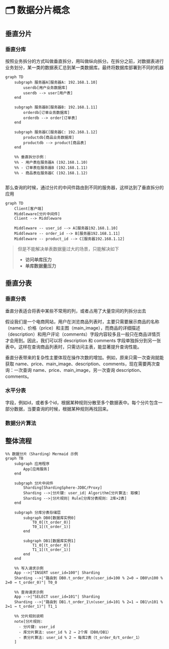 # 🗂️ 数据分片概念

## 垂直分片
### 垂直分库
按照业务拆分的方式叫做垂直拆分，用叫做纵向拆分。在拆分之前，对数据表进行业务划分，某一类的数据表汇总到某一类数据库。最终将数据库部署到不同的机器
```mermaid
graph TD
    subgraph 服务器A[服务器A: 192.168.1.10]
        userdb[用户业务数据库]
        userdb --> user[用户表]
    end

    subgraph 服务器B[服务器B: 192.168.1.11]
        orderdb[订单业务数据库]
        orderdb --> order[订单表]
    end

    subgraph 服务器C[服务器C: 192.168.1.12]
        productdb[商品业务数据库]
        productdb --> product[商品表]
    end

    %% 垂直拆分示例：
    %% - 用户表在服务器A (192.168.1.10)
    %% - 订单表在服务器B (192.168.1.11)
    %% - 商品表在服务器C (192.168.1.12)
    
```
那么查询的时候，通过分片的中间件路由到不同的服务器，这样达到了垂直拆分的应用

```mermaid
graph TD
    Client[客户端]
    Middleware[分片中间件]
    Client --> Middleware

    Middleware -- user_id --> A[服务器192.168.1.10]
    Middleware -- order_id --> B[服务器192.168.1.11]
    Middleware -- product_id --> C[服务器192.168.1.12]
```
> 但是不能解决单表数据量过大的场景，只能解决如下
>
> - **访问单库压力**
> - **单库数据量压力**



## 垂直分表

### 垂直分表
垂直分表适合将表中某些不常用的列，或者占用了大量空间的列拆分出去

假设我们是一个电商网站，用户在浏览商品列表时，主要只需要展示商品的名称（name）、价格（price）和主图（main_image），而商品的详细描述（description）和用户评论（comments）字段内容较多且一般只在商品详情页才会用到。因此，我们可以将 description 和 comments 字段单独拆分到另一张表中。这样在查询商品列表时，只需访问主表，能显著提升查询性能。

垂直分表带来的复杂性主要体现在操作次数的增加。例如，原来只需一次查询就能获取 name、price、main_image、description、comments，现在需要两次查询：一次查询 name、price、main_image，另一次查询 description、comments。


### 水平分表
字段，例如id，或者多个id，根据某种规则分散至多个数据表中。每个分片包含一部分数据，当要查询的时候，根据某种规则再找回来。


  


### 数据分片算法



## 整体流程

```mermaid
%% 数据分片（Sharding）Mermaid 示例
graph TB
    subgraph 应用程序
        App[应用服务]
    end

    subgraph 分片中间件
        Sharding[ShardingSphere-JDBC/Proxy]
        Sharding -->|分片键: user_id| Algorithm[分片算法: 取模]
        Sharding -->|分片规则| Rule[分库分表规则: 2库×2表]
    end

    subgraph 分库分表存储层
        subgraph DB0[数据库实例0]
            T0_0[(t_order_0)]
            T0_1[(t_order_1)]
        end

        subgraph DB1[数据库实例1]
            T1_0[(t_order_0)]
            T1_1[(t_order_1)]
        end
    end

    %% 写入请求示例
    App -->|"INSERT user_id=100"| Sharding
    Sharding -->|"路由到 DB0.t_order_0\n(user_id=100 % 2=0 → DB0\n100 % 2=0 → t_order_0)"| T0_0

    %% 查询请求示例
    App -->|"SELECT user_id=101"| Sharding
    Sharding -->|"路由到 DB1.t_order_1\n(user_id=101 % 2=1 → DB1\n101 % 2=1 → t_order_1)"| T1_1

    %% 分片规则说明
    note[分片规则:
      - 分片键: user_id
      - 库分片算法: user_id % 2 → 2个库（DB0/DB1）
      - 表分片算法: user_id % 2 → 每库2表（t_order_0/t_order_1）
    ]
```